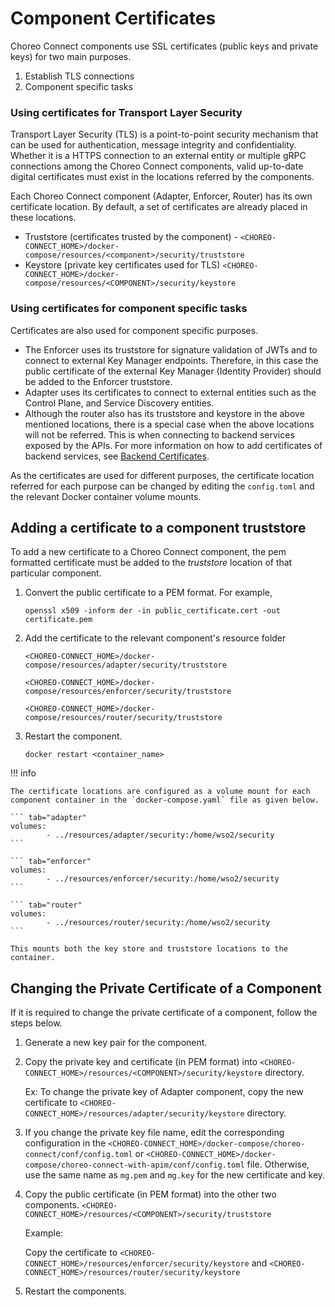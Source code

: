 # Component Certificates

Choreo Connect components use SSL certificates (public keys and private keys) for two main purposes.

1. Establish TLS connections
2. Component specific tasks

### Using certificates for Transport Layer Security

Transport Layer Security (TLS) is a point-to-point security mechanism that can be used for authentication, message integrity and confidentiality. Whether it is a HTTPS connection to an external entity or multiple gRPC connections among the Choreo Connect components, valid up-to-date digital certificates must exist in the locations referred by the components.

Each Choreo Connect component (Adapter, Enforcer, Router) has its own certificate location. By default, a set of certificates are already placed in these locations.

- Truststore (certificates trusted by the component) - `<CHOREO-CONNECT_HOME>/docker-compose/resources/<component>/security/truststore`
- Keystore (private key certificates used for TLS) `<CHOREO-CONNECT_HOME>/docker-compose/resources/<COMPONENT>/security/keystore`

### Using certificates for component specific tasks

Certificates are also used for component specific purposes.

- The Enforcer uses its truststore for signature validation of JWTs and to connect to external Key Manager endpoints. Therefore, in this case the public certificate of the external Key Manager (Identity Provider) should be added to the Enforcer truststore.
- Adapter uses its certificates to connect to external entities such as the Control Plane, and Service Discovery entities.
- Although the router also has its truststore and keystore in the above mentioned locations, there is a special case when the above locations will not be referred. This is when connecting to backend services exposed by the APIs. For more information on how to add certificates of backend services, see [Backend Certificates]({{base_path}}/deploy-and-publish/deploy-on-gateway/choreo-connect/security/backend-certificates).

As the certificates are used for different purposes, the certificate location referred for each purpose can be changed by editing the `config.toml` and the relevant Docker container volume mounts.

## Adding a certificate to a component truststore

To add a new certificate to a Choreo Connect component, the pem formatted certificate must be added to the *truststore* location of that particular component.

1.  Convert the public certificate to a PEM format. For example,

    `openssl x509 -inform der -in public_certificate.cert -out certificate.pem`

2.  Add the certificate to the relevant component's resource folder

    ``` tab="adapter"
    <CHOREO-CONNECT_HOME>/docker-compose/resources/adapter/security/truststore
    ```

    ``` tab="enforcer"
    <CHOREO-CONNECT_HOME>/docker-compose/resources/enforcer/security/truststore
    ```

    ``` tab="router"
    <CHOREO-CONNECT_HOME>/docker-compose/resources/router/security/truststore
    ```
        
3.  Restart the component.
   
    `docker restart <container_name>`
   

!!! info

    The certificate locations are configured as a volume mount for each component container in the `docker-compose.yaml` file as given below.

    ``` tab="adapter"
    volumes:
            - ../resources/adapter/security:/home/wso2/security
    ```

    ``` tab="enforcer"
    volumes:
            - ../resources/enforcer/security:/home/wso2/security
    ```

    ``` tab="router"
    volumes:
            - ../resources/router/security:/home/wso2/security
    ```

    This mounts both the key store and truststore locations to the container.


## Changing the Private Certificate of a Component
If it is required to change the private certificate of a component, follow the steps below.

1. Generate a new key pair for the component.
   
2. Copy the private key and certificate (in PEM format) into `<CHOREO-CONNECT_HOME>/resources/<COMPONENT>/security/keystore` directory.

    Ex: To change the private key of Adapter component, copy the new certificate to `<CHOREO-CONNECT_HOME>/resources/adapter/security/keystore` directory.

3. If you change the private key file name, edit the corresponding configuration in the `<CHOREO-CONNECT_HOME>/docker-compose/choreo-connect/conf/config.toml` or `<CHOREO-CONNECT_HOME>/docker-compose/choreo-connect-with-apim/conf/config.toml` file. Otherwise, use the same name as `mg.pem` and `mg.key` for the new certificate and key.

4. Copy the public certificate (in PEM format) into the other two components. `<CHOREO-CONNECT_HOME>/resources/<COMPONENT>/security/truststore`

    Example: 
    
    Copy the certificate to `<CHOREO-CONNECT_HOME>/resources/enforcer/security/keystore` and `<CHOREO-CONNECT_HOME>/resources/router/security/keystore`

5. Restart the components.
